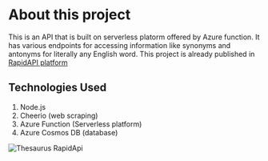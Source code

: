 # About this project

This is an API that is built on serverless platorm offered by Azure function. It has various endpoints for accessing information like synonyms and antonyms for literally any English word.
This project is already published in [RapidAPI platform](https://rapidapi.com/shishir3324kumar-sKDnKH8uNpZ/api/turbo-thesaurus)

## Technologies Used
1. Node.js
2. Cheerio (web scraping)
3. Azure Function (Serverless platform)
4. Azure Cosmos DB (database)

![Thesaurus RapidApi](https://github.com/krshishir1/thesaurus-api/assets/75440882/a2b5b017-e921-4740-a6e5-7e892d517b7d)





